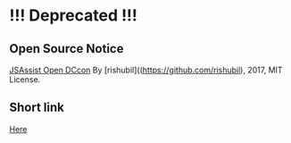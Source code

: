 ﻿!!! Deprecated !!!
===

## Open Source Notice
[JSAssist Open DCcon](https://github.com/rishubil/jsassist-open-dccon)
By [rishubil]((https://github.com/rishubil), 2017, MIT License.


## Short link
[Here](https://krynen.github.io/jsassist-custom-css/chat.html?custom_css=https://krynen.github.io/jsassist-custom-css/css/tales_theme.css)